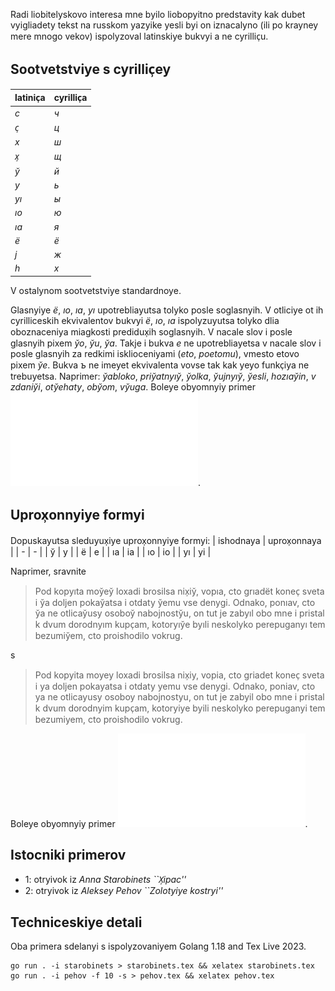 Radi liobitelyskovo interesa mne byilo liobopyitno predstavity kak dubet vyigliadety tekst na russkom yazyike
yesli byi on iznacalyno (ili po krayney mere mnogo vekov) ispolyzoval latinskiye bukvyi a ne cyrillic̹u.

## Sootvetstviye s cyrillic̹ey

| latinic̹a | cyrillic̹a |
| - | - |
| _c_  | _ч_ |
| _c̹_  | _ц_ |
| _x_  | _ш_ |
| _x̹_  | _щ_ |
| _y̆_  | _й_ |
| _y_  | _ь_ |
| _yı_ | _ы_ |
| _ıo_ | _ю_ |
| _ıa_ | _я_ |
| _ё_  | _ё_ |
| _j_  | _ж_ |
| _h_  | _х_ |

V ostalynom sootvetstviye standardnoye.

Glasnyiye _ë_, _ıo_, _ıa_, _yı_ upotrebliayutsa tolyko posle soglasnyih.
V otliciye ot ih cyrilliceskih ekvivalentov bukvyi _ë_, _ıo_, _ıa_ ispolyzuyutsa tolyko dlia oboznaceniya miagkosti predidux̹ih soglasnyih.
V nacale slov i posle glasnyih pixem _y̆o_, _y̆u_, _y̆a_.
Takje i bukva _e_ ne upotrebliayetsa v nacale slov i posle glasnyih za redkimi isklioceniyami
(_eto_, _poetomu_), vmesto etovo pixem _y̆e_.
Bukva _ъ_ ne imeyet ekvivalenta vovse tak kak yeyo funkc̹iya ne trebuyetsa.
Naprimer: _y̆abloko_, _priy̆atnyıy̆_, _y̆olka_, _y̆ujnyıy̆_, _y̆esli_, _hozıay̆in_, _v zdaniy̆i_, _oty̆ehaty_, _oby̆om_, _vy̆uga_. Boleye obyomnyiy primer ![1](/starobinets.pdf).

## Uprox̹onnyiye formyi

Dopuskayutsa sleduyux̹iye uprox̹onnyiye formyi:
| ishodnaya | uprox̹onnaya  |
| -  | -  |
| y̆  | y  |
| ë  | e  |
| ıa | ia |
| ıo | io |
| yı | yi |

Naprimer, sravnite

> Pod kopyıta moy̆ey̆ loxadi brosilsa nix̹iy̆, vopıa, cto grıadët konec̹ sveta i y̆a doljen pokay̆atsa i otdaty y̆emu vse denygi. Odnako, ponıav, cto y̆a ne otlicay̆usy osoboy̆ nabojnosty̆u, on tut je zabyıl obo mne i pristal k dvum dorodnyım kupc̹am, kotoryıy̆e byıli neskolyko perepuganyı tem bezumiy̆em, cto proishodilo vokrug.

s

> Pod kopyita moyey loxadi brosilsa nix̹iy, vopia, cto griadet konec̹ sveta i ya doljen pokayatsa i otdaty yemu vse denygi. Odnako, poniav, cto ya ne otlicayusy osoboy nabojnostyu, on tut je zabyil obo mne i pristal k dvum dorodnyim kupc̹am, kotoryiye byili neskolyko perepuganyi tem bezumiyem, cto proishodilo vokrug.

Boleye obyomnyiy primer ![2](/pehov.pdf).

## Istocniki primerov

- 1: otryivok iz _Anna Starobinets ``X̹ipac''_
- 2: otryivok iz _Aleksey Pehov ``Zolotyiye kostryi''_

## Techniceskiye detali

Oba primera sdelanyi s ispolyzovaniyem Golang 1.18 and Tex Live 2023.

```
go run . -i starobinets > starobinets.tex && xelatex starobinets.tex
go run . -i pehov -f 10 -s > pehov.tex && xelatex pehov.tex
```
